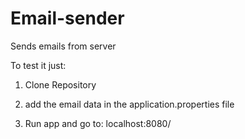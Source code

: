 # Email-sender

Sends emails from server

To test it just:

1. Clone Repository

2. add the email data in the application.properties file

3. Run app and go to: localhost:8080/
